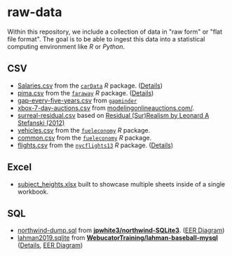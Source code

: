 # raw-data

Within this repository, we include a collection of data in "raw form" or "flat file format". The goal is to be able to ingest this data into a statistical computing environment like _R_ or _Python_. 

## CSV 

- [Salaries.csv](Salaries.csv) from the [`carData`](https://cran.r-project.org/package=carData) _R_ package. ([Details](https://cran.r-project.org/web/packages/carData/carData.pdf#page=43))
- [pima.csv](pima.csv) from the [`faraway`](https://cran.r-project.org/package=faraway) _R_ package. ([Details](https://cran.r-project.org/web/packages/faraway/faraway.pdf#page=74))
- [gap-every-five-years.csv](gap-every-five-years.csv) from [`gapminder`](https://github.com/jennybc/gapminder/tree/main/data-raw)
- [xbox-7-day-auctions.csv](xbox-7-day-auctions.csv) from [modelingonlineauctions.com/](http://www.modelingonlineauctions.com/datasets).
- [surreal-residual.csv](surreal-residual.csv) based on [Residual (Sur)Realism by Leonard A Stefanski (2012)](https://doi.org/10.1198/000313007X190079)
- [vehicles.csv](vehicles.csv) from the [`fueleconomy`](https://cran.r-project.org/package=fueleconomy) _R_ package.
- [common.csv](common.csv) from the [`fueleconomy`](https://cran.r-project.org/package=fueleconomy) _R_ package.
- [flights.csv](Salaries.csv) from the [`nycflights13`](https://cran.r-project.org/package=nycflights13) _R_ package. ([Details](https://nycflights13.tidyverse.org/reference/flights.html))

## Excel 

- [subject_heights.xlsx](subject_heights.xlsx) built to showcase multiple sheets inside of a single workbook.

## SQL 

- [northwind-dump.sql](northwind-dump.sql) from [**jpwhite3/northwind-SQLite3**](https://github.com/jpwhite3/northwind-SQLite3). ([EER Diagram](https://raw.githubusercontent.com/jpwhite3/northwind-SQLite3/master/Northwind_ERD.png))
- [lahman2019.sqlite](lahman2019.sqlite) from [**WebucatorTraining/lahman-baseball-mysql**](https://github.com/WebucatorTraining/lahman-baseball-mysql/) ([Details](https://www.seanlahman.com/baseball-archive/statistics/), [EER Diagram](https://raw.githubusercontent.com/WebucatorTraining/lahman-baseball-mysql/master/lahman-model.png))
